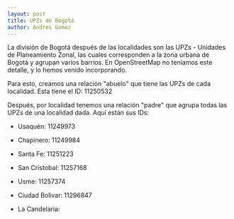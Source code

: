 ```yaml
---
layout: post
title: UPZs de Bogotá
author: Andres Gomez
---
```


La división de Bogotá después de las localidades son las UPZs - Unidades de Planeamiento Zonal, las cuales corresponden a la zona urbana de Bogotá y agrupan varios barrios.
En OpenStreetMap no teníamos este detalle, y lo hemos venido incorporando.

Para esto, creamos una relación "abuelo" que tiene las UPZs de cada localidad. Esta tiene el ID: 11250532

Después, por localidad tenemos una relación "padre" que agrupa todas las UPZs de una localidad dada. Aquí están sus IDs:

* Usaquén: 11249973
* Chapinero: 11249984
* Santa Fe: 11251223
* San Cristobal: 11257168
* Usme: 11257374
* Ciudad Bolivar: 11296847

* La Candelaria:
